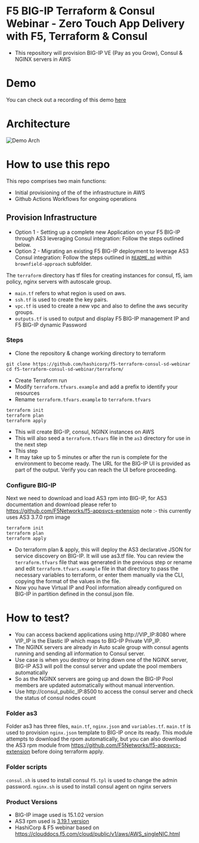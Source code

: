 # F5 BIG-IP Terraform & Consul Webinar - Zero Touch App Delivery with F5, Terraform & Consul
- This repository will provision BIG-IP VE (Pay as you Grow), Consul & NGINX servers in AWS

# Demo
You can check out a recording of this demo [here](https://youtu.be/rVTgTXpiopc?t=1489)

# Architecture
![Demo Arch](assets/f5_arch.png)

# How to use this repo

This repo comprises two main functions:

- Initial provisioning of the of the infrastructure in AWS
- Github Actions Workflows for ongoing operations

## Provision Infrastructure

- Option 1 - Setting up a complete new Application on your F5 BIG-IP through AS3 leveraging Consul integration: Follow the steps outlined below.
- Option 2 - Migrating an existing F5 BIG-IP deployment to leverage AS3 Consul integration: Follow the steps outlined in [`README.md`](brownfield-approach/README.md) within `brownfield-approach` subfolder.


The `terraform` directory has tf files for creating instances for consul, f5, iam policy, nginx servers with autoscale group.

- `main.tf` refers to what region is used on aws.
- `ssh.tf` is used to create the key pairs.
- `vpc.tf` is used to create a new vpc and also to define the aws security groups.
- `outputs.tf` is used to output and display F5 BIG-IP management IP and F5 BIG-IP dynamic Password


### Steps 
- Clone the repository & change working directory to terraform
```
git clone https://github.com/hashicorp/f5-terraform-consul-sd-webinar
cd f5-terraform-consul-sd-webinar/terraform/
```
- Create Terraform run
- Modify `terraform.tfvars.example` and add a prefix to identify your resources
- Rename `terraform.tfvars.example` to `terraform.tfvars`

```
terraform init
terraform plan
terraform apply
```

  - This will create BIG-IP, consul, NGINX instances on AWS
  - This will also seed a `terraform.tfvars` file in the `as3` directory for use in the next step
  - This step
  - It may take up to 5 minutes or after the run is complete for the environment to become ready. The URL for the BIG-IP UI is provided as part of the output.  Verify you can reach the UI before proceeding.


### Configure BIG-IP


Next we need to download and load AS3 rpm into BIG-IP, for AS3 documentation and download please refer to https://github.com/F5Networks/f5-appsvcs-extension  note :- this currently uses AS3 3.7.0 rpm image

```
terraform init
terraform plan
terraform apply
```

- Do terraform plan & apply, this will deploy the AS3 declarative JSON for service discovery on BIG-IP. It will use as3.tf file. You can review the `terraform.tfvars` file that was generated in the previous step or rename and edit `terraform.tfvars.example` file in that directory to pass the necessary variables to terraform, or enter them manually via the CLI, copying the format of the values in the file.
- Now you have Virtual IP and Pool information already configured on BIG-IP in partition defined in the consul.json file.

# How to test?
- You can access backend applications using http://VIP_IP:8080 where VIP_IP is the Elastic IP which maps to BIG-IP Private VIP_IP.
- The NGINX servers are already in Auto scale group with consul agents running and sending all information to Consul server.
- Use case is when you destroy or bring down  one of the NGINX server, BIG-IP AS3 will poll the consul server and update the pool members automatically
- So as the NGINX servers are going up and down the BIG-IP Pool members are updated automatically without manual intervention.  
- Use http://consul_public_IP:8500 to access the consul server and check the status of consul nodes count

### Folder as3
Folder as3 has three files, `main.tf`, `nginx.json` and `variables.tf`. `main.tf` is used to provision `nginx.json` template to BIG-IP once its ready.
This module attempts to download the rpom automatically, but you can also download the AS3 rpm module from https://github.com/F5Networks/f5-appsvcs-extension before doing terraform apply.

### Folder scripts
`consul.sh` is used to install consul
`f5.tpl` is used to change the admin password.
`nginx.sh` is used to install consul agent on nginx servers


### Product Versions
- BIG-IP image used is 15.1.02 version
- AS3 rpm used is [3.19.1 version](https://github.com/F5Networks/f5-appsvcs-extension/releases/download/v3.19.1/f5-appsvcs-3.19.1-1.noarch.rpm)
- HashiCorp & F5 webinar based on https://clouddocs.f5.com/cloud/public/v1/aws/AWS_singleNIC.html
